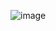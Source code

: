 ![image](https://user-images.githubusercontent.com/24906028/176627852-afb14fe2-a8f9-449a-a6ef-ef7183c5fd06.png)
